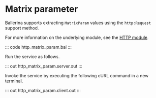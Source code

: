 # Matrix parameter

Ballerina supports extracting `MatrixParam` values using the `http:Request` support method.

For more information on the underlying module, see the [HTTP module](https://docs.central.ballerina.io/ballerina/http/latest/).

::: code http_matrix_param.bal :::

Run the service as follows.

::: out http_matrix_param.server.out :::

Invoke the service by executing the following cURL command in a new terminal.

::: out http_matrix_param.client.out :::
